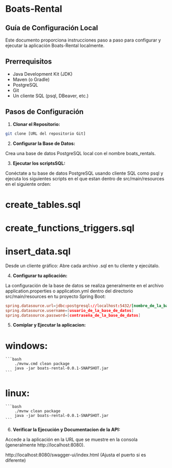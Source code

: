 # Boats-Rental

## Guía de Configuración Local

Este documento proporciona instrucciones paso a paso para configurar y ejecutar la aplicación Boats-Rental localmente.

## Prerrequisitos

* Java Development Kit (JDK)
* Maven (o Gradle)
* PostgreSQL
* Git
* Un cliente SQL (psql, DBeaver, etc.)


## Pasos de Configuración

1. **Clonar el Repositorio:**

```bash
git clone [URL del repositorio Git]

```

2. **Configurar la Base de Datos:**

Crea una base de datos PostgreSQL local con el nombre boats_rentals.

3. **Ejecutar los scriptsSQL:**

Conéctate a tu base de datos PostgreSQL usando cliente SQL como psql y ejecuta los siguientes scripts en el que estan dentro de src/main/resources  en el siguiente orden:

# create_tables.sql
# create_functions_triggers.sql
# insert_data.sql

Desde un cliente gráfico: Abre cada archivo .sql en tu cliente y ejecútalo.

4. **Configurar tu aplicación:**

La configuración de la base de datos se realiza generalmente en el archivo application.properties o
application.yml dentro del directorio src/main/resources en tu proyecto Spring Boot:

```conf
spring.datasource.url=jdbc:postgresql://localhost:5432/[nombre_de_la_base_de_datos]
spring.datasource.username=[usuario_de_la_base_de_datos]
spring.datasource.password=[contraseña_de_la_base_de_datos]
```

5. **Comiplar y Ejecutar la aplicacion:**

# windows: 
    ```bash
        ./mvnw.cmd clean package 
        java -jar boats-rental-0.0.1-SNAPSHOT.jar
    ```
# linux:
    ```bash
        ./mvnw clean package 
        java -jar boats-rental-0.0.1-SNAPSHOT.jar
    ```
6. **Verificar la Ejecución y Documentacion de la API:**

Accede a la aplicación en la URL que se muestre en la consola (generalmente http://localhost:8080).

http://localhost:8080/swagger-ui/index.html (Ajusta el puerto si es diferente)

